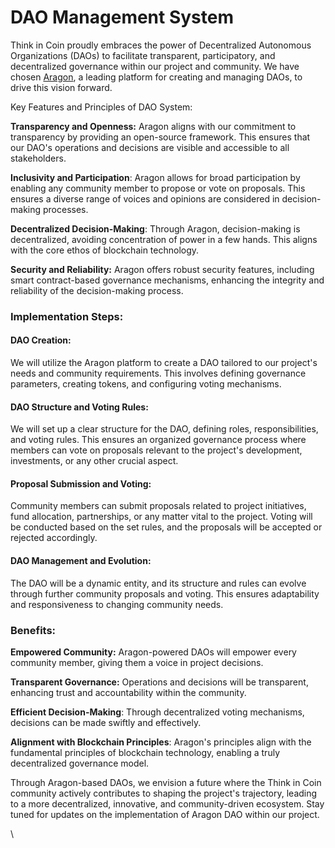 # DAO Management System

Think in Coin proudly embraces the power of Decentralized Autonomous Organizations (DAOs) to facilitate transparent, participatory, and decentralized governance within our project and community. We have chosen [Aragon](https://aragon.org), a leading platform for creating and managing DAOs, to drive this vision forward.

Key Features and Principles of DAO System:

**Transparency and Openness:** Aragon aligns with our commitment to transparency by providing an open-source framework. This ensures that our DAO's operations and decisions are visible and accessible to all stakeholders.

**Inclusivity and Participation**: Aragon allows for broad participation by enabling any community member to propose or vote on proposals. This ensures a diverse range of voices and opinions are considered in decision-making processes.

**Decentralized Decision-Making**: Through Aragon, decision-making is decentralized, avoiding concentration of power in a few hands. This aligns with the core ethos of blockchain technology.

**Security and Reliability:** Aragon offers robust security features, including smart contract-based governance mechanisms, enhancing the integrity and reliability of the decision-making process.

### Implementation Steps:

#### **DAO Creation:**

We will utilize the Aragon platform to create a DAO tailored to our project's needs and community requirements. This involves defining governance parameters, creating tokens, and configuring voting mechanisms.

#### **DAO Structure and Voting Rules:**

We will set up a clear structure for the DAO, defining roles, responsibilities, and voting rules. This ensures an organized governance process where members can vote on proposals relevant to the project's development, investments, or any other crucial aspect.

#### **Proposal Submission and Voting**:

Community members can submit proposals related to project initiatives, fund allocation, partnerships, or any matter vital to the project. Voting will be conducted based on the set rules, and the proposals will be accepted or rejected accordingly.

#### **DAO Management and Evolution:**

The DAO will be a dynamic entity, and its structure and rules can evolve through further community proposals and voting. This ensures adaptability and responsiveness to changing community needs.

### Benefits:

**Empowered Community:** Aragon-powered DAOs will empower every community member, giving them a voice in project decisions.

**Transparent Governance:** Operations and decisions will be transparent, enhancing trust and accountability within the community.

**Efficient Decision-Making**: Through decentralized voting mechanisms, decisions can be made swiftly and effectively.

**Alignment with Blockchain Principles**: Aragon's principles align with the fundamental principles of blockchain technology, enabling a truly decentralized governance model.

Through Aragon-based DAOs, we envision a future where the Think in Coin community actively contributes to shaping the project's trajectory, leading to a more decentralized, innovative, and community-driven ecosystem. Stay tuned for updates on the implementation of Aragon DAO within our project.

\
